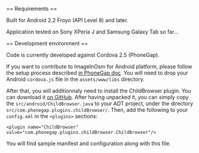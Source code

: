 == Requirements ==

Built for Android 2.2 Froyo (API Level 8) and later.

Application tested on Sony XPeria J and Samsung Galaxy Tab so far...

== Development environment ==

Code is currently developed against Cordova 2.5 (PhoneGap).

If you want to contribute to ImageInOsm for Android platform, please follow the setup process described [in PhoneGap doc](http://docs.phonegap.com/en/2.5.0/guide_getting-started_android_index.md.html). You will need to drop your Android `cordova.js` file in the `assets/www/libs` directory.

After that, you will additionnaly need to install the ChildBrowser plugin. You can download it [on GitHub](https://github.com/alunny/ChildBrowser/tree/4.0.0). After having unpacked it, you can simply copy the `src/android/ChildBrowser.java` to your ADT project, under the directory `src/com.phonegap.plugins.childBrowser/`. Then, add the following to your `config.xml` in the `<plugins>` sections:

    <plugin name="ChildBrowser" value="com.phonegap.plugins.childBrowser.ChildBrowser"/>

You will find sample manifest and configuration along with this file.